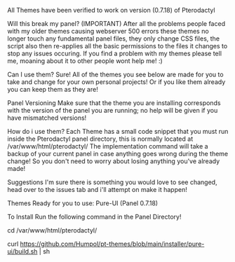 All Themes have been verified to work on version (0.7.18) of Pterodactyl


Will this break my panel? (IMPORTANT)
After all the problems people faced with my older themes causing webserver 500 errors these themes no longer touch any fundamental panel files, they only change CSS files, the script also then re-applies all the basic permissions to the files it changes to stop any issues occuring. If you find a problem with my themes please tell me, moaning about it to other people wont help me! :)

Can I use them?
Sure! All of the themes you see below are made for you to take and change for your own personal projects! Or if you like them already you can keep them as they are!

Panel Versioning
Make sure that the theme you are installing corresponds with the version of the panel you are running; no help will be given if you have mismatched versions!

How do i use them?
Each Theme has a small code snippet that you must run inside the Pterodactyl panel directory, this is normally located at /var/www/html/pterodactyl/ The implementation command will take a backup of your current panel in case anything goes wrong during the theme change! So you don't need to worry about losing anything you've already made!

Suggestions
I'm sure there is something you would love to see changed, head over to the issues tab and i'll attempt on make it happen!

Themes Ready for you to use:
Pure-UI (Panel 0.7.18)


To Install Run the following command in the Panel Directory!


cd /var/www/html/pterodactyl/

curl https://github.com/Humpol/pt-themes/blob/main/installer/pure-ui/build.sh | sh

